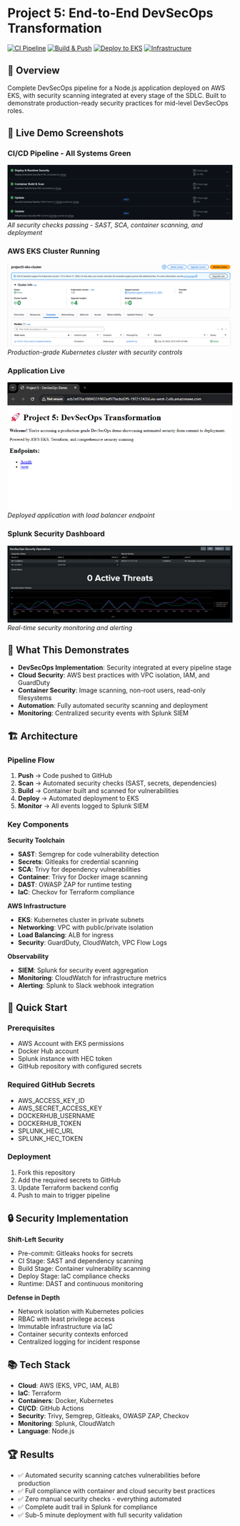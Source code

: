 # Project 5: End-to-End DevSecOps Transformation

[![CI Pipeline](https://github.com/nfroze/Project-5-End-to-End-DevSecOps-Transformation/actions/workflows/ci.yml/badge.svg)](https://github.com/nfroze/Project-5-End-to-End-DevSecOps-Transformation/actions/workflows/ci.yml)
[![Build & Push](https://github.com/nfroze/Project-5-End-to-End-DevSecOps-Transformation/actions/workflows/build.yml/badge.svg)](https://github.com/nfroze/Project-5-End-to-End-DevSecOps-Transformation/actions/workflows/build.yml)
[![Deploy to EKS](https://github.com/nfroze/Project-5-End-to-End-DevSecOps-Transformation/actions/workflows/cd.yml/badge.svg)](https://github.com/nfroze/Project-5-End-to-End-DevSecOps-Transformation/actions/workflows/cd.yml)
[![Infrastructure](https://github.com/nfroze/Project-5-End-to-End-DevSecOps-Transformation/actions/workflows/iac.yml/badge.svg)](https://github.com/nfroze/Project-5-End-to-End-DevSecOps-Transformation/actions/workflows/iac.yml)

## 🎯 Overview
Complete DevSecOps pipeline for a Node.js application deployed on AWS EKS, with security scanning integrated at every stage of the SDLC. Built to demonstrate production-ready security practices for mid-level DevSecOps roles.

## 📸 Live Demo Screenshots

### CI/CD Pipeline - All Systems Green
![GitHub Actions Pipeline](docs/screenshots/github-actions-all-green.png)
*All security checks passing - SAST, SCA, container scanning, and deployment*

### AWS EKS Cluster Running
![EKS Cluster](docs/screenshots/aws-eks-cluster.png)
*Production-grade Kubernetes cluster with security controls*

### Application Live
![Running Application](docs/screenshots/running-application.png)
*Deployed application with load balancer endpoint*

### Splunk Security Dashboard
![Splunk Dashboard](docs/screenshots/splunk-dashboard.png)
*Real-time security monitoring and alerting*

## 📝 What This Demonstrates

- **DevSecOps Implementation**: Security integrated at every pipeline stage
- **Cloud Security**: AWS best practices with VPC isolation, IAM, and GuardDuty
- **Container Security**: Image scanning, non-root users, read-only filesystems
- **Automation**: Fully automated security scanning and deployment
- **Monitoring**: Centralized security events with Splunk SIEM

## 🏗️ Architecture

### Pipeline Flow
1. **Push** → Code pushed to GitHub
2. **Scan** → Automated security checks (SAST, secrets, dependencies)
3. **Build** → Container built and scanned for vulnerabilities
4. **Deploy** → Automated deployment to EKS
5. **Monitor** → All events logged to Splunk SIEM

### Key Components

**Security Toolchain**
- **SAST**: Semgrep for code vulnerability detection
- **Secrets**: Gitleaks for credential scanning
- **SCA**: Trivy for dependency vulnerabilities
- **Container**: Trivy for Docker image scanning
- **DAST**: OWASP ZAP for runtime testing
- **IaC**: Checkov for Terraform compliance

**AWS Infrastructure**
- **EKS**: Kubernetes cluster in private subnets
- **Networking**: VPC with public/private isolation
- **Load Balancing**: ALB for ingress
- **Security**: GuardDuty, CloudWatch, VPC Flow Logs

**Observability**
- **SIEM**: Splunk for security event aggregation
- **Monitoring**: CloudWatch for infrastructure metrics
- **Alerting**: Splunk to Slack webhook integration

## 🚀 Quick Start

### Prerequisites
- AWS Account with EKS permissions
- Docker Hub account
- Splunk instance with HEC token
- GitHub repository with configured secrets

### Required GitHub Secrets
- AWS_ACCESS_KEY_ID
- AWS_SECRET_ACCESS_KEY
- DOCKERHUB_USERNAME
- DOCKERHUB_TOKEN
- SPLUNK_HEC_URL
- SPLUNK_HEC_TOKEN

### Deployment
1. Fork this repository
2. Add the required secrets to GitHub
3. Update Terraform backend config
4. Push to main to trigger pipeline

## 🔒 Security Implementation

**Shift-Left Security**
- Pre-commit: Gitleaks hooks for secrets
- CI Stage: SAST and dependency scanning
- Build Stage: Container vulnerability scanning
- Deploy Stage: IaC compliance checks
- Runtime: DAST and continuous monitoring

**Defense in Depth**
- Network isolation with Kubernetes policies
- RBAC with least privilege access
- Immutable infrastructure via IaC
- Container security contexts enforced
- Centralized logging for incident response

## 📚 Tech Stack

- **Cloud**: AWS (EKS, VPC, IAM, ALB)
- **IaC**: Terraform
- **Containers**: Docker, Kubernetes
- **CI/CD**: GitHub Actions
- **Security**: Trivy, Semgrep, Gitleaks, OWASP ZAP, Checkov
- **Monitoring**: Splunk, CloudWatch
- **Language**: Node.js

## 🏆 Results

- ✅ Automated security scanning catches vulnerabilities before production
- ✅ Full compliance with container and cloud security best practices
- ✅ Zero manual security checks - everything automated
- ✅ Complete audit trail in Splunk for compliance
- ✅ Sub-5 minute deployment with full security validation